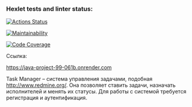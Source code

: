 ### Hexlet tests and linter status:
[![Actions Status](https://github.com/Bascy6/java-project-99/actions/workflows/hexlet-check.yml/badge.svg)](https://github.com/Bascy6/java-project-99/actions)

[![Maintainability](https://qlty.sh/badges/2753622e-9228-4f2e-9fae-54fcfac24f94/maintainability.svg)](https://qlty.sh/gh/Bascy6/projects/java-project-99)

[![Code Coverage](https://qlty.sh/badges/2753622e-9228-4f2e-9fae-54fcfac24f94/test_coverage.svg)](https://qlty.sh/gh/Bascy6/projects/java-project-99)

Ссылка:

https://java-project-99-061b.onrender.com

Task Manager – система управления задачами, подобная http://www.redmine.org/. Она позволяет ставить задачи, назначать исполнителей и менять их статусы. Для работы с системой требуется регистрация и аутентификация.